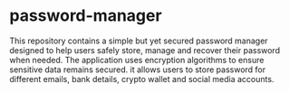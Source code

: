 # password-manager
This repository contains a simple but yet secured password manager designed to help users safely store, manage and recover their password when needed. The application uses encryption algorithms to ensure sensitive data remains secured. it allows users to store password for different emails, bank details, crypto wallet and social media accounts.
